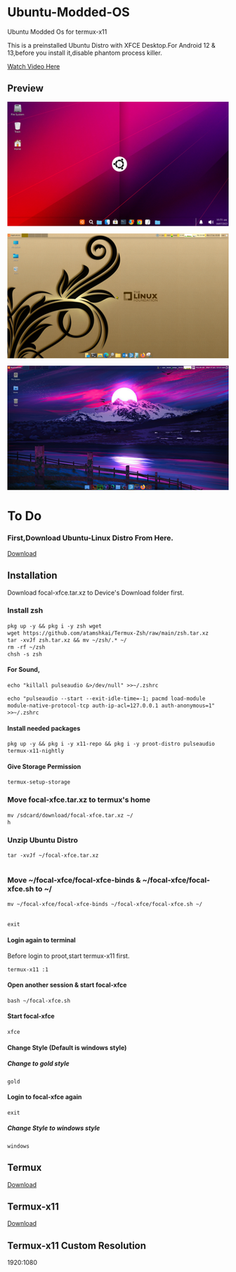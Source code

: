 # Ubuntu-Modded-OS
Ubuntu Modded Os for termux-x11

This is a preinstalled Ubuntu Distro with XFCE Desktop.For Android 12 & 13,before you install it,disable phantom process killer. 

[Watch Video Here](https://youtu.be/UxmQSETvAOc) 


## Preview 

![](https://raw.githubusercontent.com/atamshkai/Ubuntu-Modded-OS/main/focal-xfce.png)

![](https://raw.githubusercontent.com/atamshkai/Ubuntu-Modded-OS/main/gold.png)

![](https://raw.githubusercontent.com/atamshkai/Ubuntu-Modded-OS/main/neon.png)

# To Do

### First,Download Ubuntu-Linux Distro From Here. 
[Download](https://archive.org/download/focal-xfce/focal-xfce.tar.xz
) 

## Installation 
Download focal-xfce.tar.xz to Device's Download folder first. 

### Install zsh 
``` 
pkg up -y && pkg i -y zsh wget
wget https://github.com/atamshkai/Termux-Zsh/raw/main/zsh.tar.xz 
tar -xvJf zsh.tar.xz && mv ~/zsh/.* ~/
rm -rf ~/zsh
chsh -s zsh 
``` 
#### For Sound, 
``` 
echo "killall pulseaudio &>/dev/null" >>~/.zshrc 
``` 
```
echo "pulseaudio --start --exit-idle-time=-1; pacmd load-module module-native-protocol-tcp auth-ip-acl=127.0.0.1 auth-anonymous=1" >>~/.zshrc 
```
#### Install needed packages 
``` 
pkg up -y && pkg i -y x11-repo && pkg i -y proot-distro pulseaudio termux-x11-nightly 
``` 
#### Give Storage Permission

``` 
termux-setup-storage 
```
### Move focal-xfce.tar.xz to termux's home
```
mv /sdcard/download/focal-xfce.tar.xz ~/
h
```
### Unzip Ubuntu Distro
```
tar -xvJf ~/focal-xfce.tar.xz
 
```
### Move ~/focal-xfce/focal-xfce-binds & ~/focal-xfce/focal-xfce.sh to ~/
```
mv ~/focal-xfce/focal-xfce-binds ~/focal-xfce/focal-xfce.sh ~/
 
```
```
exit
```
#### Login again to terminal 
Before login to proot,start termux-x11 first. 
``` 
termux-x11 :1 
```
#### Open another session & start focal-xfce
```
bash ~/focal-xfce.sh
```
#### Start focal-xfce
```
xfce
```
#### Change Style (Default is windows style)

##### Change to gold style
```
gold
```
#### Login to focal-xfce again
```
exit
```
##### Change Style to windows style
```
windows
```
## Termux 
[Download](https://github.com/termux/termux-app/releases/download/v0.118.0/termux-app_v0.118.0+github-debug_universal.apk) 
## Termux-x11 
[Download](https://archive.org/download/termux-x11/app-universal-debug.apk) 
## Termux-x11 Custom Resolution
1920:1080
